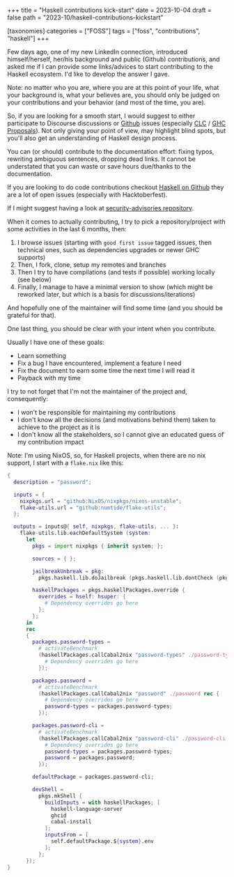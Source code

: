 +++
title = "Haskell contributions kick-start"
date = 2023-10-04
draft = false
path = "2023-10/haskell-contributions-kickstart"

[taxonomies]
categories = ["FOSS"]
tags = ["foss", "contributions", "haskell"]
+++

Few days ago, one of my new LinkedIn connection, introduced himself/herself,
her/his background and public (Github) contributions, and asked me if I can
provide some links/advices to start contributing to the Haskell ecosystem.
I'd like to develop the answer I gave.

Note: no matter who you are, where you are at this point of your life,
what your background is, what your believes are, you should only be judged
on your contributions and your behavior (and most of the time, you are).

So, if you are looking for a smooth start, I would suggest to either participate
to Discourse discussions or [Github](https://discourse.haskell.org/) issues
(especially [CLC](https://github.com/haskell/core-libraries-committee) / [GHC Proposals](https://github.com/ghc-proposals/ghc-proposals)).
Not only giving your point of view, may highlight blind spots, but you'll also
get an understanding of Haskell design process.

You can (or should) contribute to the documentation effort: fixing typos, rewriting
ambiguous sentences, dropping dead links.
It cannot be understated that you can waste or save hours due/thanks to the documentation.

If you are looking to do code contributions checkout [Haskell on Github](https://github.com/haskell)
they are a lot of open issues (especially with Hacktoberfest).

If I might suggest having a look at [security-advisories repository](https://github.com/haskell/security-advisories).

When it comes to actually contributing, I try to pick a repository/project with
some activities in the last 6 months, then:

1. I browse issues (starting with `good first issue` tagged issues, then technical ones, such as dependencies upgrades or newer GHC supports)
2. Then, I fork, clone, setup my remotes and branches
3. Then I try to have compilations (and tests if possible) working locally (see below)
4. Finally, I manage to have a minimal version to show (which might be reworked later, but which is a basis for discussions/iterations)

And hopefully one of the maintainer will find some time (and you should be grateful for that).

One last thing, you should be clear with your intent when you contribute.

Usually I have one of these goals:

* Learn something
* Fix a bug I have encountered, implement a feature I need
* Fix the document to earn some time the next time I will read it
* Payback with my time

I try to not forget that I'm not the maintainer of the project and, consequently:

* I won't be responsible for maintaining my contributions
* I don't know all the decisions (and motivations behind them) taken to achieve to the project as it is
* I don't know all the stakeholders, so I cannot give an educated guess of my contribution impact

Note: I'm using NixOS, so, for Haskell projects, when there are no nix support, I start with a `flake.nix` like this:

```nix
{
  description = "password";

  inputs = {
    nixpkgs.url = "github:NixOS/nixpkgs/nixos-unstable";
    flake-utils.url = "github:numtide/flake-utils";
  };

  outputs = inputs@{ self, nixpkgs, flake-utils, ... }:
    flake-utils.lib.eachDefaultSystem (system:
      let
        pkgs = import nixpkgs { inherit system; };

        sources = { };

        jailbreakUnbreak = pkg:
          pkgs.haskell.lib.doJailbreak (pkgs.haskell.lib.dontCheck (pkgs.haskell.lib.unmarkBroken pkg));

        haskellPackages = pkgs.haskellPackages.override {
          overrides = hself: hsuper: {
            # Dependency overrides go here
          };
        };
      in
      rec
      {
        packages.password-types =
          # activateBenchmark
          (haskellPackages.callCabal2nix "password-types" ./password-types rec {
            # Dependency overrides go here
          });

        packages.password =
          # activateBenchmark
          (haskellPackages.callCabal2nix "password" ./password rec {
            # Dependency overrides go here
            password-types = packages.password-types;
          });

        packages.password-cli =
          # activateBenchmark
          (haskellPackages.callCabal2nix "password-cli" ./password-cli rec {
            # Dependency overrides go here
            password-types = packages.password-types;
            password = packages.password;
          });

        defaultPackage = packages.password-cli;

        devShell =
          pkgs.mkShell {
            buildInputs = with haskellPackages; [
              haskell-language-server
              ghcid
              cabal-install
            ];
            inputsFrom = [
              self.defaultPackage.${system}.env
            ];
          };
      });
}
```
